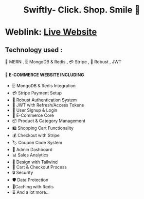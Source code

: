  <h1 align="center"> Swiftly- Click. Shop. Smile 🛒</h1>

# Weblink: [Live Website](https://swiftly-shop.onrender.com)


## Technology used :
🚀 MERN  , 🗄️ MongoDB & Redis , 💳 Stripe , 🔐 Robust , JWT




####  🚀  E-COMMERCE WEBSITE INCLUDING 

-   🗄️ MongoDB & Redis Integration
-   💳 Stripe Payment Setup
-   🔐 Robust Authentication System
-   🔑 JWT with Refresh/Access Tokens
-   📝 User Signup & Login
-   🛒 E-Commerce Core
-   📦 Product & Category Management
-   🛍️ Shopping Cart Functionality
-   💰 Checkout with Stripe
-   🏷️ Coupon Code System
-   👑 Admin Dashboard
-   📊 Sales Analytics
-   🎨 Design with Tailwind
-   🛒 Cart & Checkout Process
-   🔒 Security
-   🛡️ Data Protection
-   🚀Caching with Redis
-   ⌛ And a lot more...

